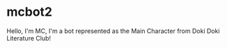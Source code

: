# mcbot2
Hello, I'm MC, I'm a bot represented as the Main Character from Doki Doki Literature Club!
